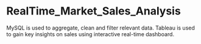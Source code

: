 # RealTime_Market_Sales_Analysis
MySQL is used to aggregate, clean and filter relevant data. Tableau is used to gain key insights on sales using interactive real-time dashboard.

